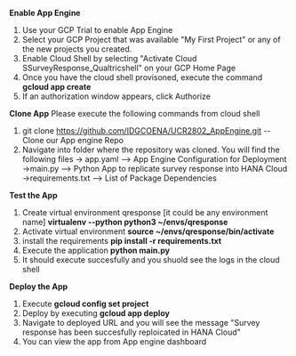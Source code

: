 **Enable App Engine**

1. Use your GCP Trial to enable App Engine
2. Select your GCP Project that was available "My First Project" or any of the new projects you created.
3. Enable Cloud Shell by selecting "Activate Cloud SSurveyResponse_Qualtricshell" on your GCP Home Page
4. Once you have the cloud shell provisoned, execute the command **gcloud app create** 
5. If an authorization window appears, click Authorize


**Clone App**
Please execute the following commands from cloud shell 

1. git clone   https://github.com/IDGCOENA/UCR2802_AppEngine.git  -- Clone our App engine Repo
2. Navigate into folder where the repository was cloned. You will find the following files
        -> app.yaml         -->  App Engine Configuration for Deployment
        ->main.py           --> Python App to replicate survey response into HANA Cloud 
        ->requirements.txt  --> List of Package Dependencies         

**Test the App**
1. Create virtual environment qresponse [it could be any environment name]
   **virtualenv --python python3 \~/envs/qresponse**
2. Activate virtual environment
   **source \~/envs/qresponse/bin/activate**
3. install the requirements 
    **pip install -r requirements.txt**
4. Execute the application
   **python main.py**
5. It should execute succesfully and you shuold see the logs in the cloud shell

**Deploy the App**

1. Execute **gcloud config set project <You GCP project name>**
2. Deploy by executing  **gcloud app deploy**
3. Navigate to deployed URL and you will see the message "Survey response has been succesfully reploicated in HANA Cloud"
4. You can view the app from App engine dashboard
        
      
